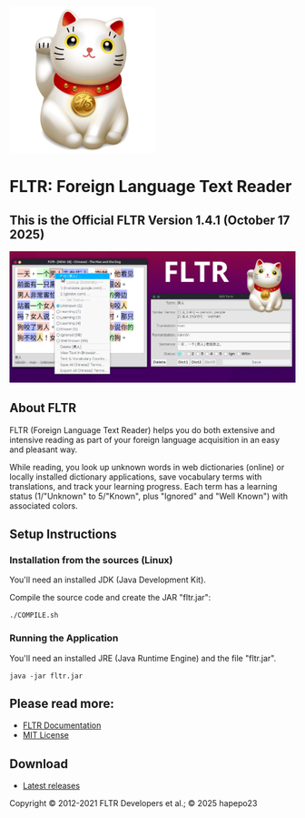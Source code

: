 ![FLTR](icons/icon256.png)

# FLTR: Foreign Language Text Reader

## This is the Official FLTR Version 1.4.1 (October 17 2025)

![Screenshot](fltr_screenshot.png)

## About FLTR

FLTR (Foreign Language Text Reader) helps you do both extensive and intensive reading as part of your foreign language acquisition in an easy and pleasant way.

While reading, you look up unknown words in web dictionaries (online) or locally installed dictionary applications, save vocabulary terms with translations, and track your learning progress. Each term has a learning status (1/"Unknown" to 5/"Known", plus "Ignored" and "Well Known") with associated colors.

## Setup Instructions

### Installation from the sources (Linux)

You'll need an installed JDK (Java Development Kit).

Compile the source code and create the JAR "fltr.jar":

   ```
   ./COMPILE.sh
   ```

### Running the Application

You'll need an installed JRE (Java Runtime Engine) and the file "fltr.jar".

   ```
   java -jar fltr.jar
   ```

## Please read more:

- [FLTR Documentation](https://hapepo23.github.io/fltr/FLTR_Documentation.pdf)
- [MIT License](LICENSE)

## Download

- [Latest releases](https://github.com/hapepo23/foreign-language-text-reader/releases)

Copyright © 2012-2021 FLTR Developers et al.; © 2025 hapepo23